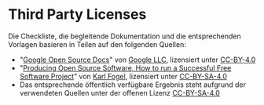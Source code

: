 # Third Party Licenses

Die Checkliste, die begleitende Dokumentation und die entsprechenden Vorlagen basieren in Teilen auf den folgenden Quellen:

- "[Google Open Source Docs](https://opensource.google.com/docs/)" von [Google LLC](https://google.com/), lizensiert unter [CC-BY-4.0](https://creativecommons.org/licenses/by/4.0)
- "[Producing Open Source Software, How to run a Successful Free Software Project](https://producingoss.com/)" von [Karl Fogel](http://www.red-bean.com/kfogel/), lizensiert unter [CC-BY-SA-4.0](https://creativecommons.org/licenses/by-sa/4.0)
- Das entsprechende öffentlich verfügbare Ergebnis steht aufgrund der verwendeten Quellen unter der offenen Lizenz [CC-BY-SA-4.0](https://creativecommons.org/licenses/by-sa/4.0)
